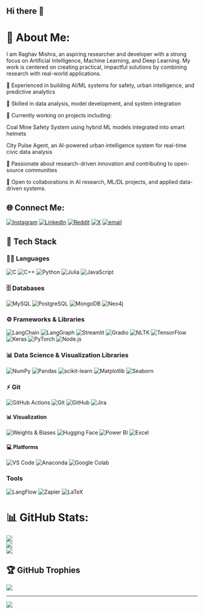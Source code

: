 ## Hi there 👋

# 💫 About Me:
I am Raghav Mishra, an aspiring researcher and developer with a strong focus on Artificial Intelligence, Machine Learning, and Deep Learning. My work is centered on creating practical, impactful solutions by combining research with real-world applications.

🔹 Experienced in building AI/ML systems for safety, urban intelligence, and predictive analytics

🔹 Skilled in data analysis, model development, and system integration

🔹 Currently working on projects including:

Coal Mine Safety System using hybrid ML models integrated into smart helmets

City Pulse Agent, an AI-powered urban intelligence system for real-time civic data analysis

🔹 Passionate about research-driven innovation and contributing to open-source communities

📌 Open to collaborations in AI research, ML/DL projects, and applied data-driven systems.


## 🌐 Connect Me:
[![Instagram](https://img.shields.io/badge/Instagram-%23E4405F.svg?logo=Instagram&logoColor=white)](https://instagram.com/rm1.0291) [![LinkedIn](https://img.shields.io/badge/LinkedIn-%230077B5.svg?logo=linkedin&logoColor=white)](https://linkedin.com/in/www.linkedin.com/in/raghav-mishra-9a4431329) [![Reddit](https://img.shields.io/badge/Reddit-%23FF4500.svg?logo=Reddit&logoColor=white)](https://reddit.com/user/u/rm1_290) [![X](https://img.shields.io/badge/X-black.svg?logo=X&logoColor=white)](https://x.com/@raghav051006) [![email](https://img.shields.io/badge/Email-D14836?logo=gmail&logoColor=white)](mailto:raghav051006@gmail.com) 

## 🚀 Tech Stack

### 🧑‍💻 Languages

![C](https://img.shields.io/badge/C-00599C?style=flat&logo=c&logoColor=white)
![C++](https://img.shields.io/badge/C++-00599C?style=flat&logo=cplusplus&logoColor=white)
![Python](https://img.shields.io/badge/Python-3776AB?style=flat&logo=python&logoColor=white)
![Julia](https://img.shields.io/badge/Julia-9558B2?style=flat&logo=julia&logoColor=white)
![JavaScript](https://img.shields.io/badge/JavaScript-F7DF1E?style=flat&logo=javascript&logoColor=black)

### 🗄️ Databases
![MySQL](https://img.shields.io/badge/MySQL-4479A1?style=flat&logo=mysql&logoColor=white)
![PostgreSQL](https://img.shields.io/badge/PostgreSQL-336791?style=flat&logo=postgresql&logoColor=white)
![MongoDB](https://img.shields.io/badge/MongoDB-47A248?style=flat&logo=mongodb&logoColor=white)
![Neo4j](https://img.shields.io/badge/Neo4j-008CC1?style=flat&logo=neo4j&logoColor=white)

### ⚙️ Frameworks & Libraries
![LangChain](https://img.shields.io/badge/LangChain-000000?style=flat&logo=langchain&logoColor=white)
![LangGraph](https://img.shields.io/badge/LangGraph-000000?style=flat)
![Streamlit](https://img.shields.io/badge/Streamlit-FF4B4B?style=flat&logo=streamlit&logoColor=white)
![Gradio](https://img.shields.io/badge/Gradio-3C1E8E?style=flat)
![NLTK](https://img.shields.io/badge/NLTK-76B900?style=flat)
![TensorFlow](https://img.shields.io/badge/TensorFlow-FF6F00?style=flat&logo=tensorflow&logoColor=white)
![Keras](https://img.shields.io/badge/Keras-D00000?style=flat&logo=keras&logoColor=white)
![PyTorch](https://img.shields.io/badge/PyTorch-EE4C2C?style=flat&logo=pytorch&logoColor=white)
![Node.js](https://img.shields.io/badge/Node.js-339933?style=flat&logo=nodedotjs&logoColor=white)

### 📊 Data Science & Visualization Libraries
![NumPy](https://img.shields.io/badge/NumPy-013243?style=flat&logo=numpy&logoColor=white)
![Pandas](https://img.shields.io/badge/Pandas-150458?style=flat&logo=pandas&logoColor=white)
![scikit-learn](https://img.shields.io/badge/scikit--learn-F7931E?style=flat&logo=scikitlearn&logoColor=white)
![Matplotlib](https://img.shields.io/badge/Matplotlib-11557C?style=flat)
![Seaborn](https://img.shields.io/badge/Seaborn-2E4053?style=flat)

### ⚡ Git
![GitHub Actions](https://img.shields.io/badge/GitHub_Actions-2088FF?style=flat&logo=githubactions&logoColor=white)
![Git](https://img.shields.io/badge/Git-F05032?style=flat&logo=git&logoColor=white)
![GitHub](https://img.shields.io/badge/GitHub-181717?style=flat&logo=github&logoColor=white)
![Jira](https://img.shields.io/badge/Jira-0052CC?style=flat&logo=jira&logoColor=white)


#### 📊 Visualization
![Weights & Biases](https://img.shields.io/badge/W&B-FFBE00?style=flat&logo=wandb&logoColor=black)
![Hugging Face](https://img.shields.io/badge/HuggingFace-FFD21F?style=flat&logo=huggingface&logoColor=black)
![Power BI](https://img.shields.io/badge/Power%20BI-F2C811?style=flat&logo=powerbi&logoColor=black)
![Excel](https://img.shields.io/badge/Excel-217346?style=flat&logo=microsoft-excel&logoColor=white)



#### 💻 Platforms
![VS Code](https://img.shields.io/badge/VS%20Code-007ACC?style=flat&logo=visualstudiocode&logoColor=white)
![Anaconda](https://img.shields.io/badge/Anaconda-44A833?style=flat&logo=anaconda&logoColor=white)
![Google Colab](https://img.shields.io/badge/Google%20Colab-F9AB00?style=flat&logo=googlecolab&logoColor=white)

### Tools
![LangFlow](https://img.shields.io/badge/LangFlow-000000?style=flat)
![Zapier](https://img.shields.io/badge/Zapier-FF4A00?style=flat&logo=zapier&logoColor=white)
![LaTeX](https://img.shields.io/badge/LaTeX-008080?style=flat&logo=latex&logoColor=white)






# 📊 GitHub Stats:
![](https://github-readme-stats.vercel.app/api?username=Raghav0079&theme=dark&hide_border=false&include_all_commits=true&count_private=true)<br/>
![](https://nirzak-streak-stats.vercel.app/?user=Raghav0079&theme=dark&hide_border=false)<br/>
![](https://github-readme-stats.vercel.app/api/top-langs/?username=Raghav0079&theme=dark&hide_border=false&include_all_commits=true&count_private=true&layout=compact)

## 🏆 GitHub Trophies
![](https://github-profile-trophy.vercel.app/?username=Raghav0079&theme=radical&no-frame=false&no-bg=true&margin-w=4)

---
[![](https://visitcount.itsvg.in/api?id=Raghav0079&icon=0&color=0)](https://visitcount.itsvg.in)



